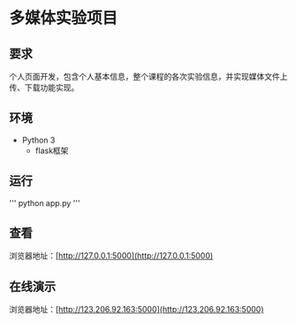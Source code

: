 # 多媒体实验项目

## 要求

个人页面开发，包含个人基本信息，整个课程的各次实验信息，并实现媒体文件上传、下载功能实现。

## 环境
* Python 3
    * flask框架

## 运行

'''
python app.py
'''

## 查看

浏览器地址：[http://127.0.0.1:5000](http://127.0.0.1:5000)

## 在线演示

浏览器地址：[http://123.206.92.163:5000](http://123.206.92.163:5000)
